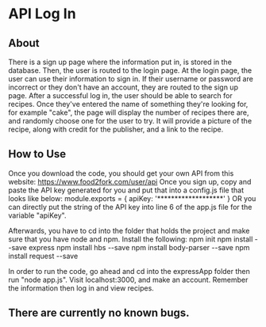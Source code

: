 # API Log In

## About
There is a sign up page where the information put in, is stored in the database. Then, the user is routed to the login page. At the login page, the user can use their information to sign in. If their username or password are incorrect or they don't have an account, they are routed to the sign up page. 
After a successful log in, the user should be able to search for recipes. Once they've entered the name of something they're looking for, for example "cake", the page will display the number of recipes there are, and randomly choose one for the user to try. It will provide a picture of the recipe, along with credit for the publisher, and a link to the recipe. 


## How to Use 
Once you download the code, you should get your own API from this website: https://www.food2fork.com/user/api
Once you sign up, copy and paste the API key generated for you and put that into a config.js file that looks like below:
module.exports = {
	apiKey: '*******************'
}
OR you can directly put the string of the API key into line 6 of the app.js file for the variable "apiKey".

Afterwards, you have to cd into the folder that holds the project and make sure that you have node and npm. Install the following:
npm init
npm install --save express
npm install hbs --save
npm install body-parser --save
npm install request --save

In order to run the code, go ahead and cd into the expressApp folder then run "node app.js". Visit localhost:3000, and make an account. Remember the information then log in and view recipes. 
## There are currently no known bugs. 
